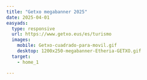 ```yaml
---
title: "Getxo megabanner 2025"
date: 2025-04-01
easyads:
  type: responsive
  url: https://www.getxo.eus/es/turismo
  images:
    mobile: Getxo-cuadrado-para-movil.gif
    desktop: 1200x250-megabanner-Etheria-GETXO.gif
  target: 
    - home_1

---
```

